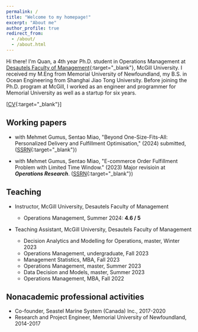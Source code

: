 ```yaml
---
permalink: /
title: "Welcome to my homepage!"
excerpt: "About me"
author_profile: true
redirect_from: 
  - /about/
  - /about.html
---
```


Hi there! I'm Quan, a 4th year Ph.D. student in Operations Management at [Desautels Faculty of Management](https://www.mcgill.ca/desautels/quan-zhou){:target="_blank"}, McGill University. I received my M.Eng from Memorial University of Newfoundland, my B.S. in Ocean Engineering from Shanghai Jiao Tong University. Before joining the Ph.D. program at McGill, I worked as an engineer and programmer for Memorial University as well as a startup for six years.

[[CV](https://www.dropbox.com/scl/fi/pfvm62sc7ey875vfsnzl5/CV.pdf?rlkey=hcwzon1pvlvis72pzfwfh5j84&dl=0){:target="_blank"}]

<!-- ## Research interests -->

## Working papers

* with Mehmet Gumus, Sentao Miao, "Beyond One-Size-Fits-All: Personalized Delivery and Fulfillment Optimisation," (2024) submitted, ([SSRN](https://dx.doi.org/10.2139/ssrn.4731673){:target="_blank"})

* with Mehmet Gumus, Sentao Miao, "E-commerce Order Fulfillment Problem with Limited Time Window." (2023) Major revisioin at **_Operations Research_**. ([SSRN](http://dx.doi.org/10.2139/ssrn.4547699){:target="_blank"})

## Teaching

* Instructor, McGill University, Desautels Faculty of Management
  + Operations Management, Summer 2024: __4.6 / 5__

* Teaching Assistant, McGill University, Desautels Faculty of Management
  + Decision Analytics and Modelling for Operations, master, Winter 2023
  + Operations Management, undergraduate, Fall 2023
  + Management Statistics, MBA, Fall 2023
  + Operations Management, master, Summer 2023
  + Data Decision and Models, master, Summer 2023
  + Operations Management, MBA, Fall 2022

## Nonacademic professional activities

* Co-founder, Seastel Marine System (Canada) Inc., 2017-2020
* Research and Project Engineer, Memorial University of Newfoundland, 2014-2017

